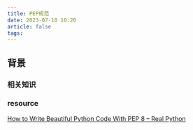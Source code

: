 ```yaml
---
title: PEP规范
date: 2023-07-10 10:20
article: false
tags: 
---
```


## 背景
### 相关知识
### resource

[How to Write Beautiful Python Code With PEP 8 – Real Python](https://realpython.com/python-pep8/)
